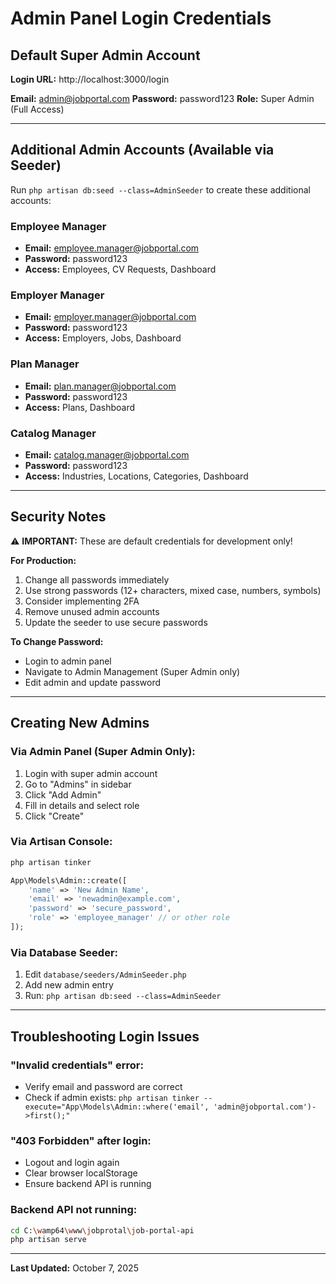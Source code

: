 # Admin Panel Login Credentials

## Default Super Admin Account

**Login URL:** http://localhost:3000/login

**Email:** admin@jobportal.com
**Password:** password123
**Role:** Super Admin (Full Access)

---

## Additional Admin Accounts (Available via Seeder)

Run `php artisan db:seed --class=AdminSeeder` to create these additional accounts:

### Employee Manager
- **Email:** employee.manager@jobportal.com
- **Password:** password123
- **Access:** Employees, CV Requests, Dashboard

### Employer Manager
- **Email:** employer.manager@jobportal.com
- **Password:** password123
- **Access:** Employers, Jobs, Dashboard

### Plan Manager
- **Email:** plan.manager@jobportal.com
- **Password:** password123
- **Access:** Plans, Dashboard

### Catalog Manager
- **Email:** catalog.manager@jobportal.com
- **Password:** password123
- **Access:** Industries, Locations, Categories, Dashboard

---

## Security Notes

⚠️ **IMPORTANT:** These are default credentials for development only!

**For Production:**
1. Change all passwords immediately
2. Use strong passwords (12+ characters, mixed case, numbers, symbols)
3. Consider implementing 2FA
4. Remove unused admin accounts
5. Update the seeder to use secure passwords

**To Change Password:**
- Login to admin panel
- Navigate to Admin Management (Super Admin only)
- Edit admin and update password

---

## Creating New Admins

### Via Admin Panel (Super Admin Only):
1. Login with super admin account
2. Go to "Admins" in sidebar
3. Click "Add Admin"
4. Fill in details and select role
5. Click "Create"

### Via Artisan Console:
```bash
php artisan tinker
```

```php
App\Models\Admin::create([
    'name' => 'New Admin Name',
    'email' => 'newadmin@example.com',
    'password' => 'secure_password',
    'role' => 'employee_manager' // or other role
]);
```

### Via Database Seeder:
1. Edit `database/seeders/AdminSeeder.php`
2. Add new admin entry
3. Run: `php artisan db:seed --class=AdminSeeder`

---

## Troubleshooting Login Issues

### "Invalid credentials" error:
- Verify email and password are correct
- Check if admin exists: `php artisan tinker --execute="App\Models\Admin::where('email', 'admin@jobportal.com')->first();"`

### "403 Forbidden" after login:
- Logout and login again
- Clear browser localStorage
- Ensure backend API is running

### Backend API not running:
```bash
cd C:\wamp64\www\jobprotal\job-portal-api
php artisan serve
```

---

**Last Updated:** October 7, 2025
